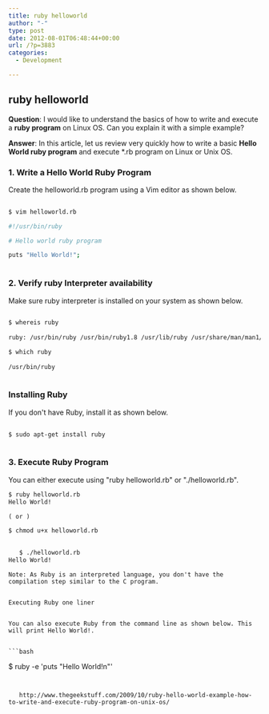 ```yaml
---
title: ruby helloworld
author: "-"
type: post
date: 2012-08-01T06:48:44+00:00
url: /?p=3883
categories:
  - Development

---
```

## ruby helloworld
**Question**: I would like to understand the basics of how to write and execute a **ruby program** on Linux OS. Can you explain it with a simple example?

**Answer**: In this article, let us review very quickly how to write a basic **Hello World ruby program** and execute *.rb program on Linux or Unix OS.

### 1. Write a Hello World Ruby Program

Create the helloworld.rb program using a Vim editor as shown below.

```bash
  
$ vim helloworld.rb

#!/usr/bin/ruby

# Hello world ruby program

puts "Hello World!";
  
```

### 2. Verify ruby Interpreter availability

Make sure ruby interpreter is installed on your system as shown below.

```bash
  
$ whereis ruby
  
ruby: /usr/bin/ruby /usr/bin/ruby1.8 /usr/lib/ruby /usr/share/man/man1/ruby.1.gz

$ which ruby
  
/usr/bin/ruby
  
```

### Installing Ruby

If you don't have Ruby, install it as shown below.

```bash
  
$ sudo apt-get install ruby
  
```

### 

### 3. Execute Ruby Program

You can either execute using "ruby helloworld.rb" or "./helloworld.rb".

  ```bash
 $ ruby helloworld.rb
 Hello World!
 ``` 
  
    ( or )
 ```bash
 $ chmod u+x helloworld.rb
  
  
    $ ./helloworld.rb
 Hello World!
 ```
  
  
    Note: As Ruby is an interpreted language, you don't have the compilation step similar to the C program.
  
  
    Executing Ruby one liner
  
  
    You can also execute Ruby from the command line as shown below. This will print Hello World!.
  
  
    ```bash
 $ ruby -e 'puts "Hello World!n"'
 ```
  
  
    http://www.thegeekstuff.com/2009/10/ruby-hello-world-example-how-to-write-and-execute-ruby-program-on-unix-os/
  
